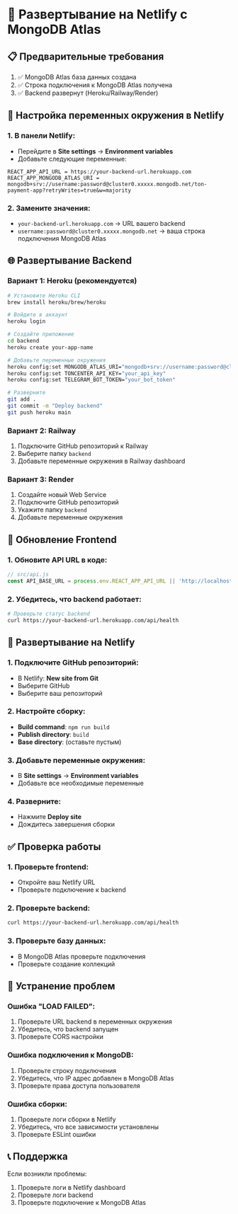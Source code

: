 # 🚀 Развертывание на Netlify с MongoDB Atlas

## 📋 Предварительные требования

1. ✅ MongoDB Atlas база данных создана
2. ✅ Строка подключения к MongoDB Atlas получена
3. ✅ Backend развернут (Heroku/Railway/Render)

## 🔧 Настройка переменных окружения в Netlify

### 1. В панели Netlify:
- Перейдите в **Site settings** → **Environment variables**
- Добавьте следующие переменные:

```
REACT_APP_API_URL = https://your-backend-url.herokuapp.com
REACT_APP_MONGODB_ATLAS_URI = mongodb+srv://username:password@cluster0.xxxxx.mongodb.net/ton-payment-app?retryWrites=true&w=majority
```

### 2. Замените значения:
- `your-backend-url.herokuapp.com` → URL вашего backend
- `username:password@cluster0.xxxxx.mongodb.net` → ваша строка подключения MongoDB Atlas

## 🌐 Развертывание Backend

### Вариант 1: Heroku (рекомендуется)
```bash
# Установите Heroku CLI
brew install heroku/brew/heroku

# Войдите в аккаунт
heroku login

# Создайте приложение
cd backend
heroku create your-app-name

# Добавьте переменные окружения
heroku config:set MONGODB_ATLAS_URI="mongodb+srv://username:password@cluster0.xxxxx.mongodb.net/ton-payment-app?retryWrites=true&w=majority"
heroku config:set TONCENTER_API_KEY="your_api_key"
heroku config:set TELEGRAM_BOT_TOKEN="your_bot_token"

# Разверните
git add .
git commit -m "Deploy backend"
git push heroku main
```

### Вариант 2: Railway
1. Подключите GitHub репозиторий к Railway
2. Выберите папку `backend`
3. Добавьте переменные окружения в Railway dashboard

### Вариант 3: Render
1. Создайте новый Web Service
2. Подключите GitHub репозиторий
3. Укажите папку `backend`
4. Добавьте переменные окружения

## 🔄 Обновление Frontend

### 1. Обновите API URL в коде:
```javascript
// src/api.js
const API_BASE_URL = process.env.REACT_APP_API_URL || 'http://localhost:3001';
```

### 2. Убедитесь, что backend работает:
```bash
# Проверьте статус backend
curl https://your-backend-url.herokuapp.com/api/health
```

## 🚀 Развертывание на Netlify

### 1. Подключите GitHub репозиторий:
- В Netlify: **New site from Git**
- Выберите GitHub
- Выберите ваш репозиторий

### 2. Настройте сборку:
- **Build command**: `npm run build`
- **Publish directory**: `build`
- **Base directory**: (оставьте пустым)

### 3. Добавьте переменные окружения:
- В **Site settings** → **Environment variables**
- Добавьте все необходимые переменные

### 4. Разверните:
- Нажмите **Deploy site**
- Дождитесь завершения сборки

## ✅ Проверка работы

### 1. Проверьте frontend:
- Откройте ваш Netlify URL
- Проверьте подключение к backend

### 2. Проверьте backend:
```bash
curl https://your-backend-url.herokuapp.com/api/health
```

### 3. Проверьте базу данных:
- В MongoDB Atlas проверьте подключения
- Проверьте создание коллекций

## 🔧 Устранение проблем

### Ошибка "LOAD FAILED":
1. Проверьте URL backend в переменных окружения
2. Убедитесь, что backend запущен
3. Проверьте CORS настройки

### Ошибка подключения к MongoDB:
1. Проверьте строку подключения
2. Убедитесь, что IP адрес добавлен в MongoDB Atlas
3. Проверьте права доступа пользователя

### Ошибка сборки:
1. Проверьте логи сборки в Netlify
2. Убедитесь, что все зависимости установлены
3. Проверьте ESLint ошибки

## 📞 Поддержка

Если возникли проблемы:
1. Проверьте логи в Netlify dashboard
2. Проверьте логи backend
3. Проверьте подключение к MongoDB Atlas 